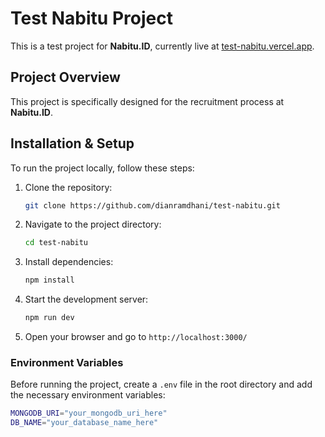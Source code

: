 # Test Nabitu Project

This is a test project for **Nabitu.ID**, currently live at [test-nabitu.vercel.app](https://test-nabitu.vercel.app/).

## Project Overview

This project is specifically designed for the recruitment process at **Nabitu.ID**.

## Installation & Setup

To run the project locally, follow these steps:

1. Clone the repository:
   ```sh
   git clone https://github.com/dianramdhani/test-nabitu.git
   ```
2. Navigate to the project directory:
   ```sh
   cd test-nabitu
   ```
3. Install dependencies:
   ```sh
   npm install
   ```
4. Start the development server:
   ```sh
   npm run dev
   ```
5. Open your browser and go to `http://localhost:3000/`

### Environment Variables

Before running the project, create a `.env` file in the root directory and add the necessary environment variables:

```sh
MONGODB_URI="your_mongodb_uri_here"
DB_NAME="your_database_name_here"
```
